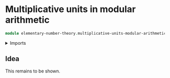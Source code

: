 # Multiplicative units in modular arithmetic

```agda
module elementary-number-theory.multiplicative-units-modular-arithmetic where
```

<details><summary>Imports</summary>

```agda

```

</details>

## Idea

This remains to be shown.
